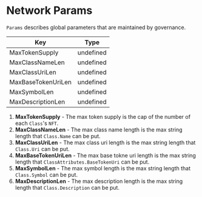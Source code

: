 # Network Params

`Params` describes global parameters that are maintained by governance.

|  Key                       | Type                        |
|  --------------------------| ----------------------------|
|  MaxTokenSupply            | undefined                     |
|  MaxClassNameLen           | undefined                     |
|  MaxClassUriLen            | undefined                     |
|  MaxBaseTokenUriLen        | undefined                     |
|  MaxSymbolLen              | undefined                     |
|  MaxDescriptionLen         | undefined                     |

1. **MaxTokenSupply** - The max token supply is the cap of the number of each `Class`'s `NFT`.
1. **MaxClassNameLen** - The max class name length is the max string length that `Class.Name` can be put.
1. **MaxClassUriLen** - The max class uri length is the max string length that `Class.Uri` can be put.
1. **MaxBaseTokenUriLen** - The max base tokne uri length is the max string length that `ClassAttributes.BaseTokenUri` can be put.
1. **MaxSymbolLen** - The max symbol length is the max string length that `Class.Symbol` can be put.
1. **MaxDescriptionLen** - The max description length is the max string length that `Class.Description` can be put.
